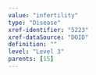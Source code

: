 ```yaml
---
value: "infertility"
type: "Disease"
xref-identifier: "5223"
xref-dataSource: "DOID"
definition: ""
level: "Level 3"
parents: [15]
---
```

